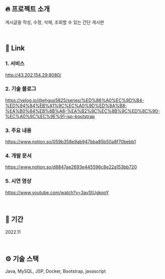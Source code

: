 ## 🔥 프로젝트 소개

게시글을 작성, 수정, 삭제, 조회할 수 있는 간단 게시판

 <br>

## 🔗 Link

### 1. 서비스

http://43.202.154.29:8080/

### 2. 기술 블로그

https://velog.io/@ehgus5825/series/%ED%86%A0%EC%9D%B4-%ED%94%84%EB%A1%9C%EC%A0%9D%ED%8A%B8-%EA%B0%84%EB%8B%A8-%EA%B2%8C%EC%8B%9C%ED%8C%90-%EC%A0%9C%EC%9E%91-jsp-bootstrap

### 3. 주요 내용

https://www.notion.so/059b358e9ab947bba85b50a8f70bebb1

### 4. 개발 문서

https://www.notion.so/d8847ae2693e445596c8e22a153bb720

### 5. 시연 영상

https://www.youtube.com/watch?v=3avStUgkqoY

<br>

## 📆 기간

2022.11

<br>

## ⚙️ 기술 스택

Java, MySQL, JSP, Docker, Bootstrap, javascript

<br>

